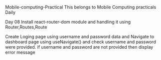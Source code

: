 Mobile-computing-Practical
This belongs to Mobile Computing practicals Daily

Day 08 
Install react-router-dom module and handling it using Router,Routes,Route

Create Loging page using username and password data and Navigate to dashboard page using useNavigate() and check username and password were provided. if username and password are not provided then display error message

